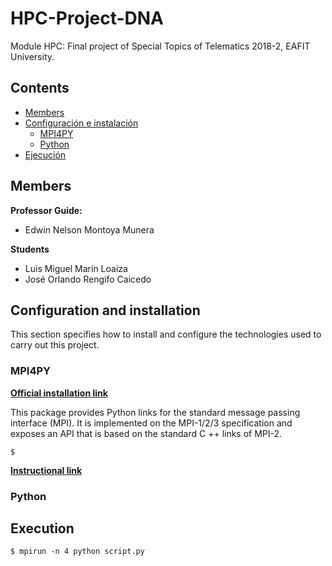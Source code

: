 # HPC-Project-DNA
Module HPC: Final project of Special Topics of Telematics 2018-2, EAFIT University.

## Contents

- [Members](#Members)
- [Configuración e instalación](#Configuración-e-instalación)
	- [MPI4PY](#MPI4PY)
	- [Python](#Python)
- [Ejecución](#Ejecución)

## Members

**Professor Guide:**
- Edwin Nelson Montoya Munera

**Students**
- Luis Miguel Marín Loaiza
- José Orlando Rengifo Caicedo


## Configuration and installation

This section specifies how to install and configure the technologies used to carry out this project.

### MPI4PY

[**Official installation link**](https://pypi.org/project/mpi4py/)

This package provides Python links for the standard message passing interface (MPI). It is implemented on the MPI-1/2/3 specification and exposes an API that is based on the standard C ++ links of MPI-2.

~~~
$ 
~~~


[**Instructional link**](https://rabernat.github.io/research_computing/parallel-programming-with-mpi-for-python.html)

### Python

## Execution



~~~
$ mpirun -n 4 python script.py
~~~
<!--stackedit_data:
eyJoaXN0b3J5IjpbLTE1MjA5MTU3MzYsLTgwNzc4MzUsLTE0Nz
MzOTIwMCwtMTgyMDA0NTgxMiwtOTM0Njg2MDI1LC0yNjA0NzIz
ODAsLTkxOTc5MTc2OCwxMDE1ODgzMjA1XX0=
-->